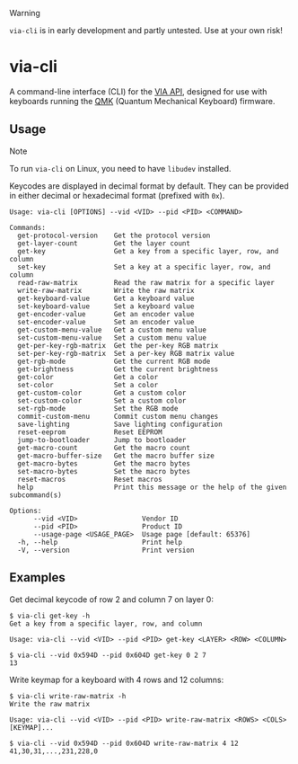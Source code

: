 > [!WARNING]
> `via-cli` is in early development and partly untested. Use at your own risk!

# via-cli

A command-line interface (CLI) for the [VIA API](https://github.com/srwi/qmk-via-api), designed for use with keyboards running the [QMK](https://github.com/qmk/qmk_firmware) (Quantum Mechanical Keyboard) firmware.

## Usage

> [!NOTE]
> To run `via-cli` on Linux, you need to have `libudev` installed.

Keycodes are displayed in decimal format by default. They can be provided in either decimal or hexadecimal format (prefixed with `0x`).

```
Usage: via-cli [OPTIONS] --vid <VID> --pid <PID> <COMMAND>

Commands:
  get-protocol-version    Get the protocol version
  get-layer-count         Get the layer count
  get-key                 Get a key from a specific layer, row, and column
  set-key                 Set a key at a specific layer, row, and column
  read-raw-matrix         Read the raw matrix for a specific layer
  write-raw-matrix        Write the raw matrix
  get-keyboard-value      Get a keyboard value
  set-keyboard-value      Set a keyboard value
  get-encoder-value       Get an encoder value
  set-encoder-value       Set an encoder value
  get-custom-menu-value   Get a custom menu value
  set-custom-menu-value   Set a custom menu value
  get-per-key-rgb-matrix  Get the per-key RGB matrix
  set-per-key-rgb-matrix  Set a per-key RGB matrix value
  get-rgb-mode            Get the current RGB mode
  get-brightness          Get the current brightness
  get-color               Get a color
  set-color               Set a color
  get-custom-color        Get a custom color
  set-custom-color        Set a custom color
  set-rgb-mode            Set the RGB mode
  commit-custom-menu      Commit custom menu changes
  save-lighting           Save lighting configuration
  reset-eeprom            Reset EEPROM
  jump-to-bootloader      Jump to bootloader
  get-macro-count         Get the macro count
  get-macro-buffer-size   Get the macro buffer size
  get-macro-bytes         Get the macro bytes
  set-macro-bytes         Set the macro bytes
  reset-macros            Reset macros
  help                    Print this message or the help of the given subcommand(s)

Options:
      --vid <VID>                Vendor ID
      --pid <PID>                Product ID
      --usage-page <USAGE_PAGE>  Usage page [default: 65376]
  -h, --help                     Print help
  -V, --version                  Print version
```

## Examples

Get decimal keycode of row 2 and column 7 on layer 0:

```console
$ via-cli get-key -h
Get a key from a specific layer, row, and column

Usage: via-cli --vid <VID> --pid <PID> get-key <LAYER> <ROW> <COLUMN>

$ via-cli --vid 0x594D --pid 0x604D get-key 0 2 7
13
```

Write keymap for a keyboard with 4 rows and 12 columns:

```console
$ via-cli write-raw-matrix -h
Write the raw matrix

Usage: via-cli --vid <VID> --pid <PID> write-raw-matrix <ROWS> <COLS> [KEYMAP]...

$ via-cli --vid 0x594D --pid 0x604D write-raw-matrix 4 12 41,30,31,...,231,228,0
```